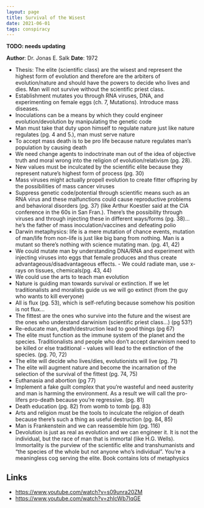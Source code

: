 ```yaml
---
layout: page
title: Survival of the Wisest
date: 2021-06-01
tags: conspiracy
---
```


**TODO: needs updating**

**Author**: Dr. Jonas E. Salk
**Date**: 1972

- Thesis: The elite (scientific class) are the wisest and represent the highest form of evolution and therefore are the arbiters of evolution/nature and should have the powers to decide who lives and dies.  Man will not survive without the scientific priest class.
- Establishment mutates you through RNA viruses, DNA, and experimenting on female eggs (ch. 7, Mutations).  Introduce mass diseases.
- Inoculations can be a means by which they could engineer evolution/devolution by manipulating the genetic code
- Man must take that duty upon himself to regulate nature just like nature regulates (pg. 4 and 5.), man must serve nature
- To accept mass death is to be pro life because nature regulates man’s population by causing death
- We need change agents to indoctrinate man out of the idea of objective truth and moral wrong into the religion of evolution/relativism (pg. 28).
- New values must be inculcated by the scientific elite because they represent nature’s highest form of process (pg. 30)
- Mass viruses might actually propell evolution to create fitter offspring by the possibilities of mass cancer viruses
- Suppress genetic code/potential through scientific means such as an RNA virus and these malfunctions could cause reproductive problems and behavioral disorders (pg. 37) (like Arthur Koestler said at the CIA conference in the 60s in San Fran.).  There’s the possibility through viruses and through injecting these in different ways/forms (pg. 38)... he’s the father of mass inoculation/vaccines and defeating polio
- Darwin metaphysics: life is a mere mutation of chance events, mutation of man/life from non-life is just like big bang from nothing.  Man is a mutant so there’s nothing with science mutating man. (pg. 41, 42)
- We could mutate man by understanding DNA/RNA and experiment with injecting viruses into eggs that female produces and thus create advantageous/disadvantageous effects.  - We could radiate man, use x-rays on tissues, chemicals(pg. 43, 44)
- We could use the arts to teach man evolution
- Nature is guiding man towards survival or extinction.  If we let traditionalists and moralists guide us we will go extinct (from the guy who wants to kill everyone)
- All is flux (pg. 53), which is self-refuting because somehow his position is not flux…
- The fittest are the ones who survive into the future and the wisest are the ones who understand darwinism (scientific priest class...) (pg 53?)
- Re-educate man, death/destruction lead to good things (pg 67)
- The elite must function as the immune system of the planet and the species.  Traditionalists and people who don’t accept darwinism need to be killed or else traditional - values will lead to the extinction of the species. (pg. 70, 72)
- The elite will decide who lives/dies, evolutionists will live (pg. 71)
- The elite will augment nature and become the incarnation of the selection of the survival of the fittest (pg. 74, 75)
- Euthanasia and abortion (pg 77)
- Implement a fake guilt complex that you’re wasteful and need austerity and man is harming the environment.  As a result we will call the pro-lifers pro-death because you’re regressive. (pg. 81)
- Death education (pg. 82) from womb to tomb (pg. 83)
- Arts and religion must be the tools to inculcate the religion of death because there’s such a thing as useful destruction (pg. 84, 85)
- Man is Frankenstein and we can reassemble him (pg. 116)
- Devolution is just as real as evolution and we can engineer it.  It is not the individual, but the race of man that is immortal (like H.G. Wells).  Immortality is the purview of the scientific elite and transhumanists and “the species of the whole but not anyone who’s individual”.  You’re a meaningless cog serving the elite.
Book contains lots of metaphysics

## Links

- <https://www.youtube.com/watch?v=s09unra20ZM>
- <https://www.youtube.com/watch?v=zhIcWb7IqGE>